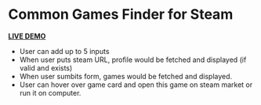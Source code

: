 # Common Games Finder for Steam
**[LIVE DEMO](https://tekkenthuuug.github.io/common-steam-games/)**
  
* User can add up to 5 inputs
* When user puts steam URL, profile would be fetched and displayed (if valid and exists)
* When user sumbits form, games would be fetched and displayed.
* User can hover over game card and open this game on steam market or run it on computer.
